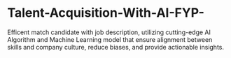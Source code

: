 # Talent-Acquisition-With-AI-FYP-
Efficent match candidate with job description, utilizing cutting-edge AI Algorithm and Machine Learning model that ensure alignment between skills and company culture, reduce biases, and provide actionable insights.

